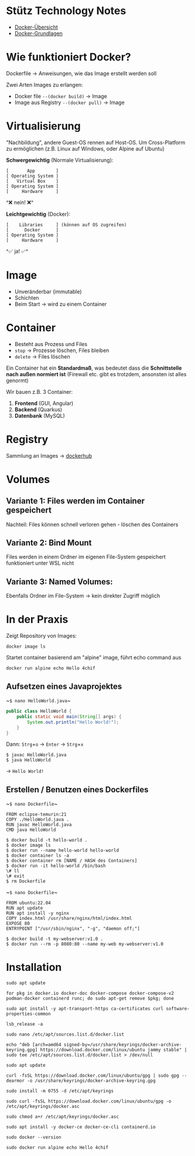 # Stütz Technology Notes
- [Docker-Übersicht](https://htl-leonding-college.github.io/docker-lecture-notes/)
- [Docker-Grundlagen](https://htl-leonding-college.github.io/docker-lecture-notes/docker.html#bookmark-document-start)

# Wie funktioniert Docker?
Dockerfile $\rightarrow$ Anweisungen, wie das Image erstellt werden soll

Zwei Arten Images zu erlangen:
- Docker file `--(docker build)` $\rightarrow$ Image
- Image aus Registry `--(docker pull)` $\rightarrow$ Image

# Virtualisierung 
"Nachbildung", andere Guest-OS rennen auf Host-OS.
Um Cross-Platform zu ermöglichen (z.B. Linux auf Windows, oder Alpine auf Ubuntu)

**Schwergewichtig** (Normale Virtualisierung):
```
[       App        ]
[ Operating System ]
[   Virtual Box    ]
[ Operating System ]
[     Hardware     ]
```
^❌ nein! ❌^

**Leichtgewichtig** (Docker):
```
[    Libraries     ] (können auf OS zugreifen)
[      Docker      ]
[ Operating System ]
[     Hardware     ]
```
^✅ ja! ✅^

# Image 
- Unveränderbar (immutable)
- Schichten
- Beim Start $\rightarrow$ wird zu einem Container

# Container 
- Besteht aus Prozess und Files
- `stop` $\rightarrow$ Prozesse löschen, Files bleiben
- `delete` $\rightarrow$ Files löschen

Ein Container hat ein **Standardmaß**, was bedeutet dass die **Schnittstelle nach außen normiert ist** (Firewall etc. gibt es trotzdem, ansonsten ist alles genormt)

Wir bauen z.B. 3 Container:
1. **Frontend** (GUI, Angular)
2. **Backend** (Quarkus)
3. **Datenbank** (MySQL)

# Registry
Sammlung an Images $\rightarrow$ [dockerhub](https://hub.docker.com/)

# Volumes
## Variante 1: Files werden im Container gespeichert
Nachteil: Files können schnell verloren gehen - löschen des Containers

## Variante 2: Bind Mount
Files werden in einem Ordner im eigenen File-System gespeichert
funktioniert unter WSL nicht

## Variante 3: Named Volumes:
Ebenfalls Ordner im File-System $\rightarrow$ kein direkter Zugriff möglich

# In der Praxis

Zeigt Repository von Images:

```
docker image ls
```

Startet container basierend am "alpine" image, führt echo command aus

```
docker run alpine echo Hello 4chif
```

## Aufsetzen eines Javaprojektes

~`$ nano HelloWorld.java`~
```java
public class HelloWorld {
    public static void main(String[] args) {
        System.out.println("Hello World!");
    }
}
```
Dann: `Strg`+`o` $\rightarrow$ `Enter` $\rightarrow$ `Strg`+`x`

```
$ javac HelloWorld.java
$ java HelloWorld
```
$\rightarrow$ `Hello World!`

## Erstellen / Benutzen eines Dockerfiles

~`$ nano Dockerfile`~
```
FROM eclipse-temurin:21
COPY ./HelloWorld.java .
RUN javac HelloWorld.java
CMD java HelloWorld
```

```
$ docker build -t hello-world .
$ docker image ls
$ docker run --name hello-world hello-world
$ docker container ls -a
$ docker container rm [NAME / HASH des Containers]
$ docker run -it hello-world /bin/bash
\# ll
\# exit
$ rm Dockerfile
```

~`$ nano Dockerfile`~
```
FROM ubuntu:22.04
RUN apt update
RUN apt install -y nginx
COPY index.html /usr/share/nginx/html/index.html
EXPOSE 80
ENTRYPOINT ["/usr/sbin/nginx", "-g", "daemon off;"]
```

```
$ docker build -t my-webserver:v1.0 .
$ docker run --rm -p 8080:80 --name my-web my-webserver:v1.0
```

# Installation

```
sudo apt update

for pkg in docker.io docker-doc docker-compose docker-compose-v2 podman-docker containerd runc; do sudo apt-get remove $pkg; done

sudo apt install -y apt-transport-https ca-certificates curl software-properties-common

lsb_release -a

sudo nano /etc/apt/sources.list.d/docker.list

echo "deb [arch=amd64 signed-by=/usr/share/keyrings/docker-archive-keyring.gpg] https://download.docker.com/linux/ubuntu jammy stable" | sudo tee /etc/apt/sources.list.d/docker.list > /dev/null

sudo apt update

curl -fsSL https://download.docker.com/linux/ubuntu/gpg | sudo gpg --dearmor -o /usr/share/keyrings/docker-archive-keyring.gpg

sudo install -m 0755 -d /etc/apt/keyrings

sudo curl -fsSL https://download.docker.com/linux/ubuntu/gpg -o /etc/apt/keyrings/docker.asc

sudo chmod a+r /etc/apt/keyrings/docker.asc

sudo apt install -y docker-ce docker-ce-cli containerd.io

sudo docker --version

sudo docker run alpine echo Hello 4chif
```
